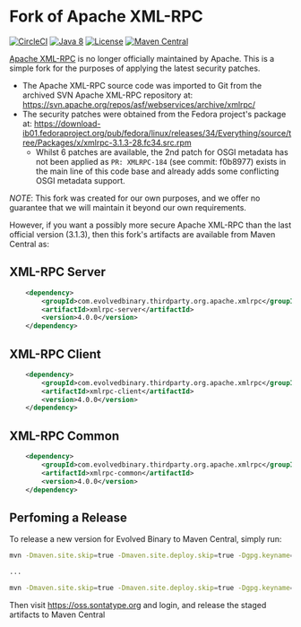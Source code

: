 # Fork of Apache XML-RPC
[![CircleCI](https://circleci.com/gh/evolvedbinary/apache-xmlrpc/tree/main.svg?style=svg)](https://circleci.com/gh/evolvedbinary/apache-xmlrpc/tree/main)
[![Java 8](https://img.shields.io/badge/java-8+-blue.svg)](https://adoptopenjdk.net/)
[![License](https://img.shields.io/badge/license-Apache%202-blue.svg)](https://opensource.org/licenses/Apache2.0)
[![Maven Central](https://maven-badges.herokuapp.com/maven-central/com.evolvedbinary.thirdparty.org.apache.xmlrpc/xmlrpc/badge.svg)](https://search.maven.org/search?q=g:com.evolvedbinary.thirdparty.org.apache.xmlrpc)

[Apache XML-RPC](https://ws.apache.org/xmlrpc/) is no longer officially maintained by Apache.
This is a simple fork for the purposes of applying the latest security patches.

* The Apache XML-RPC source code was imported to Git from the archived SVN Apache XML-RPC repository at: https://svn.apache.org/repos/asf/webservices/archive/xmlrpc/
* The security patches were obtained from the Fedora project's package at: https://download-ib01.fedoraproject.org/pub/fedora/linux/releases/34/Everything/source/tree/Packages/x/xmlrpc-3.1.3-28.fc34.src.rpm
    * Whilst 6 patches are available, the 2nd patch for OSGI metadata has not been applied as `PR: XMLRPC-184` (see commit: f0b8977) exists in the main line of this code base and already adds some conflicting OSGI metadata support. 

*NOTE*: This fork was created for our own purposes, and we offer no guarantee that we will maintain it beyond our own requirements.

However, if you want a possibly more secure Apache XML-RPC than the last official version (3.1.3), then this fork's artifacts are available
from Maven Central as:

## XML-RPC Server
```xml
    <dependency>    
        <groupId>com.evolvedbinary.thirdparty.org.apache.xmlrpc</groupId>
        <artifactId>xmlrpc-server</artifactId>
        <version>4.0.0</version>
    </dependency>
```

## XML-RPC Client
```xml
    <dependency>    
        <groupId>com.evolvedbinary.thirdparty.org.apache.xmlrpc</groupId>
        <artifactId>xmlrpc-client</artifactId>
        <version>4.0.0</version>
    </dependency>
```

## XML-RPC Common
```xml
    <dependency>    
        <groupId>com.evolvedbinary.thirdparty.org.apache.xmlrpc</groupId>
        <artifactId>xmlrpc-common</artifactId>
        <version>4.0.0</version>
    </dependency>
```

## Perfoming a Release
To release a new version for Evolved Binary to Maven Central, simply run:
``` bash
mvn -Dmaven.site.skip=true -Dmaven.site.deploy.skip=true -Dgpg.keyname=D4A08A8AB731BF576354A8183EF2B4866A540119 -Darguments="-Dmaven.site.skip=true -Dmaven.site.deploy.skip=true -Dgpg.keyname=D4A08A8AB731BF576354A8183EF2B4866A540119" release:prepare

...

mvn -Dmaven.site.skip=true -Dmaven.site.deploy.skip=true -Dgpg.keyname=D4A08A8AB731BF576354A8183EF2B4866A540119 -Darguments="-Dmaven.site.skip=true -Dmaven.site.deploy.skip=true -Dgpg.keyname=D4A08A8AB731BF576354A8183EF2B4866A540119" release:perform
```

Then visit https://oss.sontatype.org and login, and release the staged artifacts to Maven Central

